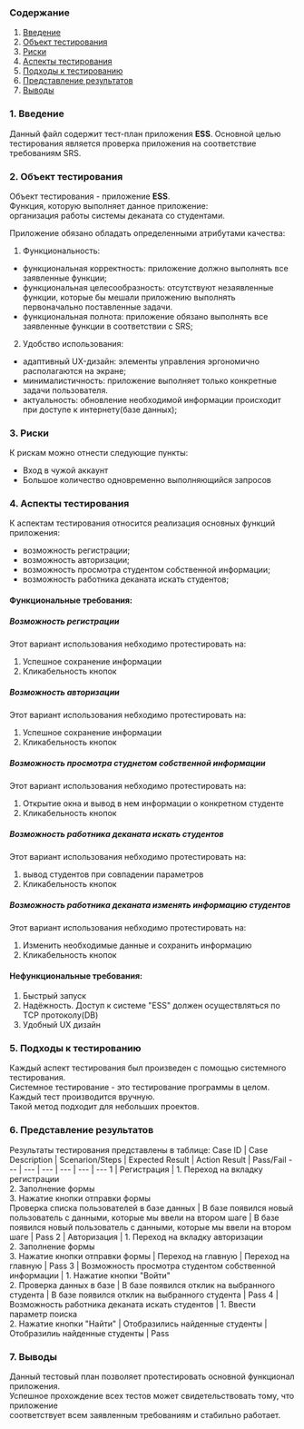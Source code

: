 ### Содержание
  1. [Введение](#1)
  2. [Объект тестирования](#2)
  3. [Риски](#3)
  4. [Аспекты тестирования](#4)<br>
  5. [Подходы к тестированию](#5)
  6. [Представление результатов](#6)
  7. [Выводы](#7)

<a name="1"></a>
### 1. Введение
  Данный файл содержит тест-план приложения **ESS**. Основной целью тестирования является
  проверка приложения на соответствие требованиям SRS.

<a name="2"></a>
### 2. Объект тестирования
Объект тестирования -  приложение **ESS**.  
Функция, которую выполняет данное приложение:  
организация работы системы деканата со студентами.  

Приложение обязано обладать определенными атрибутами качества: 
   
1. Функциональность:
+ функциональная корректность: приложение должно выполнять все заявленные функции;
+ функциональная целесообразность: отсутствуют незаявленные функции, которые бы мешали приложению выполнять первоначально поставленные задачи.
+ функциональная полнота: приложение обязано выполнять все заявленные функции в соответствии с SRS;

2. Удобство использования:  
+ адаптивный UX-дизайн: элементы управления эргономично располагаются на экране;  
+ минималистичность: приложение выполняет только конкретные задачи пользователя.
+ актуальность: обновление необходимой информации происходит при доступе к интернету(базе данных);  
  
<a name="3"></a>
### 3. Риски
К рискам можно отнести следующие пункты:
* Вход в чужой аккаунт
* Большое количество одновременно выполняющийся запросов

<a name="4"></a>
### 4. Аспекты тестирования
К аспектам тестирования относится реализация основных функций приложения:
* возможность регистрации;
* возможность авторизации;
* возможность просмотра студентом собственной информации;
* возможность работника деканата искать студентов;

#### Функциональные требования:

##### Возможность регистрации
Этот вариант использования небходимо протестировать на:
1. Успешное сохранение информации
2. Кликабельность кнопок

##### Возможность авторизации
Этот вариант использования небходимо протестировать на:
1. Успешное сохранение информации
2. Кликабельность кнопок

##### Возможность просмотра студнетом собственной информации
Этот вариант использования небходимо протестировать на:
1. Открытие окна и вывод в нем информации о конкретном студенте
2. Кликабельность кнопок

##### Возможность работника деканата искать студентов
Этот вариант использования небходимо протестировать на:
1. вывод студентов при совпадении параметров
2. Кликабельность кнопок

##### Возможность работника деканата изменять информацию студентов
Этот вариант использования небходимо протестировать на:
1. Изменить необходимые данные и сохранить информацию
2. Кликабельность кнопок
#### Нефункциональные требования:
1. Быстрый запуск
2. Надёжность. Доступ к системе "ESS" должен осуществляться по TCP протоколу(DB)
2. Удобный UX дизайн  

<a name="5"></a>
### 5. Подходы к тестированию
Каждый аспект тестирования был произведен с помощью системного тестирования.  
Системное тестирование - это тестирование программы в целом.  
Каждый тест производится вручную.  
Такой метод подходит для небольших проектов.

<a name="6"></a>
### 6. Представление результатов
Результаты тестирования представлены в таблице:
Case ID | Case Description | Scenarion/Steps | Expected Result | Action Result | Pass/Fail
--- | --- | --- | --- | --- | ---
1 | Регистрация | 1. Переход на вкладку регистрации <br> 2. Заполнение формы <br> 3. Нажатие кнопки отправки формы <br> Проверка списка пользователей в базе данных | В базе появился новый пользователь с данными, которые мы ввели на втором шаге | В базе появился новый пользователь с данными, которые мы ввели на втором шаге | Pass
2 | Авторизация | 1. Переход на вкладку авторизации <br> 2. Заполнение формы <br> 3. Нажатие кнопки отправки формы | Переход на главную | Переход на главную | Pass
3 | Возможность просмотра студентом собственной информации | 1. Нажатие кнопки "Войти" <br> 2. Проверка данных в базе | В базе появился отклик на выбранного студента | В базе появился отклик на выбранного студента | Pass
4 | Возможность работника деканата искать студентов | 1. Ввести параметр поиска <br> 2. Нажатие кнопки "Найти" | Отобразились найденные студенты | Отобразилиь найденные студенты | Pass

<a name="7"></a>
### 7. Выводы
Данный тестовый план позволяет протестировать основной функционал приложения.  
Успешное прохождение всех тестов может свидетельствовать тому, что приложение  
соответствует всем заявленным требованиям и стабильно работает.
